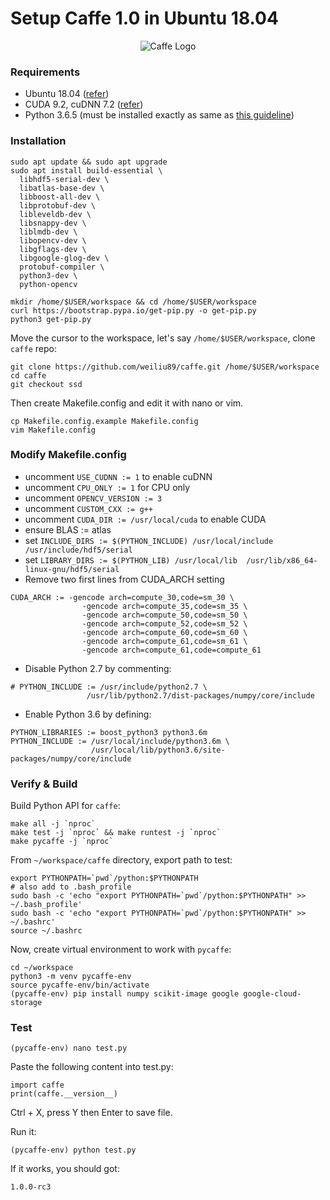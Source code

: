 # Setup Caffe 1.0 in Ubuntu 18.04

<p align="center">
  <img src="https://www.nvidia.com/content/dam/en-zz/Solutions/Data-Center/caffe/GPU-ReadyApp_Caffe_Social-Image_TW-LI_2048X1024.jpg" alt="Caffe Logo">
</p>

### Requirements

- Ubuntu 18.04 ([refer](https://github.com/greenglobal/ggml-docs/blob/master/setup_ubuntu_1804_from_minimalcd.md))
- CUDA 9.2, cuDNN 7.2 ([refer](https://github.com/hoangtnm/TrainingServer-docs/blob/master/Setup-machine-for-Deep_Learning.md))
- Python 3.6.5 (must be installed exactly as same as [this guideline](https://github.com/hoangtnm/TrainingServer-docs/blob/master/setup_python_3_dev_environment.md))


### Installation

```
sudo apt update && sudo apt upgrade
sudo apt install build-essential \
  libhdf5-serial-dev \
  libatlas-base-dev \
  libboost-all-dev \
  libprotobuf-dev \
  libleveldb-dev \
  libsnappy-dev \
  liblmdb-dev \
  libopencv-dev \
  libgflags-dev \
  libgoogle-glog-dev \
  protobuf-compiler \
  python3-dev \
  python-opencv
  
mkdir /home/$USER/workspace && cd /home/$USER/workspace
curl https://bootstrap.pypa.io/get-pip.py -o get-pip.py
python3 get-pip.py
```

Move the cursor to the workspace, let's say `/home/$USER/workspace`, clone `caffe` repo:

```
git clone https://github.com/weiliu89/caffe.git /home/$USER/workspace
cd caffe
git checkout ssd
```

Then create Makefile.config and edit it with nano or vim.

```
cp Makefile.config.example Makefile.config
vim Makefile.config
```

### Modify Makefile.config

- uncomment `USE_CUDNN := 1` to enable cuDNN
- uncomment `CPU_ONLY := 1` for CPU only
- uncomment `OPENCV_VERSION := 3`
- uncomment `CUSTOM_CXX := g++`
- uncomment `CUDA_DIR := /usr/local/cuda` to enable CUDA
- ensure BLAS := atlas
- set `INCLUDE_DIRS := $(PYTHON_INCLUDE) /usr/local/include  /usr/include/hdf5/serial`
- set `LIBRARY_DIRS := $(PYTHON_LIB) /usr/local/lib  /usr/lib/x86_64-linux-gnu/hdf5/serial`
- Remove two first lines from CUDA_ARCH setting

```
CUDA_ARCH := -gencode arch=compute_30,code=sm_30 \ 
				-gencode arch=compute_35,code=sm_35 \
				-gencode arch=compute_50,code=sm_50 \
				-gencode arch=compute_52,code=sm_52 \
				-gencode arch=compute_60,code=sm_60 \
				-gencode arch=compute_61,code=sm_61 \
				-gencode arch=compute_61,code=compute_61
```

- Disable Python 2.7 by commenting:

```
# PYTHON_INCLUDE := /usr/include/python2.7 \
                 /usr/lib/python2.7/dist-packages/numpy/core/include
```

- Enable Python 3.6 by defining:

```
PYTHON_LIBRARIES := boost_python3 python3.6m
PYTHON_INCLUDE := /usr/local/include/python3.6m \
                  /usr/local/lib/python3.6/site-packages/numpy/core/include
 ```


### Verify & Build

Build Python API for `caffe`:

```
make all -j `nproc`
make test -j `nproc` && make runtest -j `nproc`
make pycaffe -j `nproc`
```

From `~/workspace/caffe` directory, export path to test:

```
export PYTHONPATH=`pwd`/python:$PYTHONPATH
# also add to .bash_profile
sudo bash -c 'echo "export PYTHONPATH=`pwd`/python:$PYTHONPATH" >> ~/.bash_profile'
sudo bash -c 'echo "export PYTHONPATH=`pwd`/python:$PYTHONPATH" >> ~/.bashrc'
source ~/.bashrc
```

Now, create virtual environment to work with `pycaffe`:

```
cd ~/workspace
python3 -m venv pycaffe-env
source pycaffe-env/bin/activate
(pycaffe-env) pip install numpy scikit-image google google-cloud-storage
```

### Test

```
(pycaffe-env) nano test.py
```

Paste the following content into test.py:

```
import caffe
print(caffe.__version__)
```
Ctrl + X, press Y then Enter to save file.

Run it:

```
(pycaffe-env) python test.py
```

If it works, you should got:

```
1.0.0-rc3
```
